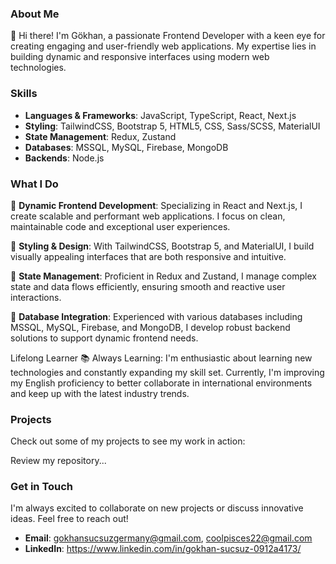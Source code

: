 ### About Me

👋 Hi there! I'm Gökhan, a passionate Frontend Developer with a keen eye for creating engaging and user-friendly web applications. My expertise lies in building dynamic and responsive interfaces using modern web technologies.

### Skills

- **Languages & Frameworks**: JavaScript, TypeScript, React, Next.js
- **Styling**: TailwindCSS, Bootstrap 5, HTML5, CSS, Sass/SCSS, MaterialUI
- **State Management**: Redux, Zustand
- **Databases**: MSSQL, MySQL, Firebase, MongoDB
- **Backends**: Node.js

### What I Do

🔹 **Dynamic Frontend Development**: Specializing in React and Next.js, I create scalable and performant web applications. I focus on clean, maintainable code and exceptional user experiences.

🔹 **Styling & Design**: With TailwindCSS, Bootstrap 5, and MaterialUI, I build visually appealing interfaces that are both responsive and intuitive.

🔹 **State Management**: Proficient in Redux and Zustand, I manage complex state and data flows efficiently, ensuring smooth and reactive user interactions.

🔹 **Database Integration**: Experienced with various databases including MSSQL, MySQL, Firebase, and MongoDB, I develop robust backend solutions to support dynamic frontend needs.

Lifelong Learner
📚 Always Learning: I'm enthusiastic about learning new technologies and constantly expanding my skill set. Currently, I'm improving my English proficiency to better collaborate in international environments and keep up with the latest industry trends.

### Projects

Check out some of my projects to see my work in action:

Review my repository...

### Get in Touch

I'm always excited to collaborate on new projects or discuss innovative ideas. Feel free to reach out!

- **Email**: gokhansucsuzgermany@gmail.com, coolpisces22@gmail.com
- **LinkedIn**: https://www.linkedin.com/in/gokhan-sucsuz-0912a4173/

